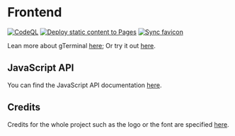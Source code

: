 # Frontend

[![CodeQL](https://github.com/gTerminal-project/gTerminal-project.github.io/actions/workflows/github-code-scanning/codeql/badge.svg)](https://github.com/gTerminal-project/gTerminal-project.github.io/actions/workflows/github-code-scanning/codeql)
[![Deploy static content to Pages](https://github.com/gTerminal-project/gTerminal-project.github.io/actions/workflows/static.yml/badge.svg)](https://github.com/gTerminal-project/gTerminal-project.github.io/actions/workflows/static.yml)
[![Sync favicon](https://github.com/gTerminal-project/gTerminal-project.github.io/actions/workflows/favicon.yml/badge.svg)](https://github.com/gTerminal-project/gTerminal-project.github.io/actions/workflows/favicon.yml)

Lean more about gTerminal [here](https://github.com/gTerminal-project/);
Or try it out [here](https://gterminal.is-a.dev/).

## JavaScript API

You can find the JavaScript API documentation [here](https://gterminal.is-a.dev/docs/).

## Credits

Credits for the whole project such as the logo or the font are specified [here](https://github.com/gTerminal-project/.github/).
